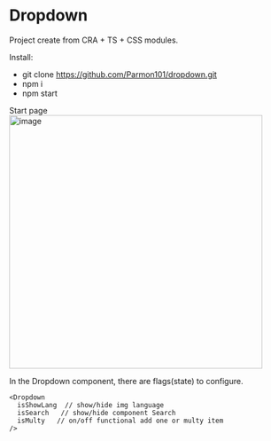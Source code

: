 # Dropdown

Project create from CRA + TS + CSS modules.

Install: 
- git clone https://github.com/Parmon101/dropdown.git
- npm i
- npm start


Start page
<br>
<img width="457" alt="image" src="https://user-images.githubusercontent.com/48516892/182782622-4bc10123-0b1a-4f9b-862d-011da1cf6507.png">

In the Dropdown component, there are flags(state) to configure.

``` 
<Dropdown  
  isShowLang  // show/hide img language  
  isSearch   // show/hide component Search  
  isMulty   // on/off functional add one or multy item  
/>  
``` 
